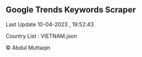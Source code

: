 

## Google Trends Keywords Scraper 
 
Last Update 10-04-2023 , 19:52:43

Country List :
VIETNAM.json



© Abdul Muttaqin 
